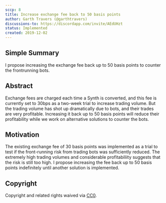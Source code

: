 ```yaml
---
sccp: 8
title: Increase exchange fee back to 50 basis points 
author: Garth Travers (@garthtravers)
discussions-to: https://discordapp.com/invite/AEdUHzt
status: Implemented
created: 2019-12-02
---
```


## Simple Summary
<!--"If you can't explain it simply, you don't understand it well enough." Provide a simplified and layman-accessible explanation of the SCCP.-->
I propose increasing the exchange fee back up to 50 basis points to counter the frontrunning bots. 

## Abstract
<!--A short (~200 word) description of the variable change proposed.-->
Exchange fees are charged each time a Synth is converted, and this fee is currently set to 30bps as a two-week trial to increase trading volume. But the trading volume has shot up dramatically due to bots, and their trades are very profitable. Increasing it back up to 50 basis points will reduce their profitability while we work on alternative solutions to counter the bots. 

## Motivation
<!--The motivation is critical for SCCPs that want to update variables within Synthetix. It should clearly explain why the existing variable is not incentive aligned. SCCP submissions without sufficient motivation may be rejected outright.-->
The existing exchange fee of 30 basis points was implemented as a trial to test if the front-running risk from trading bots was sufficiently reduced. The extremely high trading volumes and considerable profitabiliity suggests that the risk is still too high. I propose increasing the fee back up to 50 basis points indefinitely until another solution is implemented. 

## Copyright
Copyright and related rights waived via [CC0](https://creativecommons.org/publicdomain/zero/1.0/).
